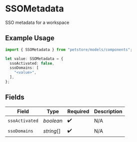 # SSOMetadata

SSO metadata for a workspace

## Example Usage

```typescript
import { SSOMetadata } from "petstore/models/components";

let value: SSOMetadata = {
  ssoActivated: false,
  ssoDomains: [
    "<value>",
  ],
};
```

## Fields

| Field              | Type               | Required           | Description        |
| ------------------ | ------------------ | ------------------ | ------------------ |
| `ssoActivated`     | *boolean*          | :heavy_check_mark: | N/A                |
| `ssoDomains`       | *string*[]         | :heavy_check_mark: | N/A                |